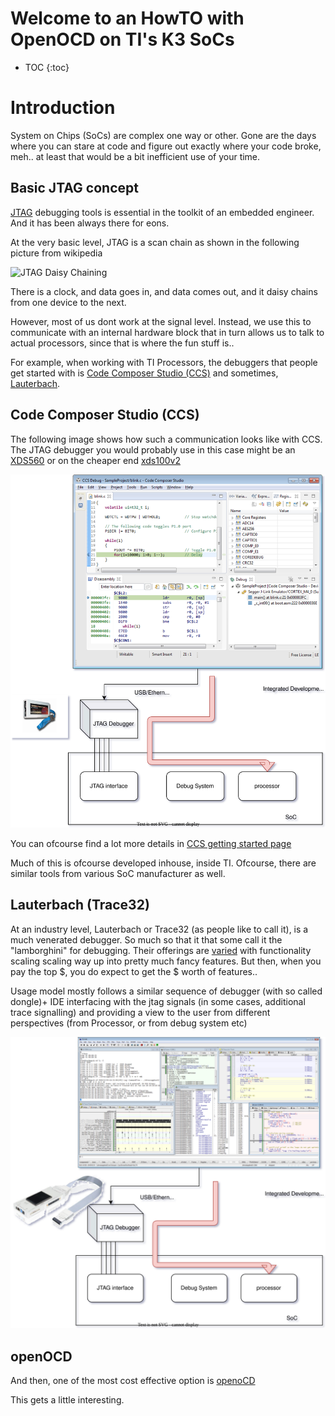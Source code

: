 # Welcome to an HowTO with OpenOCD on TI's K3 SoCs

* TOC
{:toc}

# Introduction

System on Chips (SoCs) are complex one way or other. Gone are the days where you can stare at code
and figure out exactly where your code broke, meh.. at least that would be a bit inefficient use of
your time.

## Basic JTAG concept

[JTAG](https://en.wikipedia.org/wiki/JTAG) debugging tools is essential in the toolkit
of an embedded engineer. And it has been always there for eons.

At the very basic level, JTAG is a scan chain as shown in the following picture from wikipedia

![JTAG Daisy Chaining](https://upload.wikimedia.org/wikipedia/commons/c/c9/Jtag_chain.svg)

There is a clock, and data goes in, and data comes out, and it daisy chains from one device to the next.

However, most of us dont work at the signal level. Instead, we use this to communicate with an internal
hardware block that in turn allows us to talk to actual processors, since that is where the fun stuff is..

For example, when working with TI Processors, the debuggers that people get started with is 
[Code Composer Studio (CCS)](https://en.wikipedia.org/wiki/Code_Composer_Studio) and sometimes, [Lauterbach](https://en.wikipedia.org/wiki/Lauterbach_(company)).

## Code Composer Studio (CCS)
The following image shows how such a communication looks like with CCS. The JTAG debugger you
would probably use in this case might be an [XDS560](https://www.ti.com/tool/TMDSEMU560V2STM-U) or 
on the cheaper end [xds100v2](https://www.ti.com/tool/TMDSEMU110-U)

![Debug Signalling with CCS](img/ccs.drawio.svg)

You can ofcourse find a lot more details in [CCS getting started page](https://software-dl.ti.com/ccs/esd/documents/users_guide/ccs_debug-main.html)

Much of this is ofcourse developed inhouse, inside TI. Ofcourse, there are similar tools from
various SoC manufacturer as well.

## Lauterbach (Trace32)

At an industry level, Lauterbach or Trace32 (as people like to call it), is a much venerated debugger.
So much so that it that some call it the "lamborghini" for debugging. Their offerings are
[varied](https://www.lauterbach.com/frames.html?powerdebugpro.html) with functionality scaling
scaling way up into pretty much fancy features. But then, when you pay the top \$, you do expect
to get the \$ worth of features..

Usage model mostly follows a similar sequence of debugger (with so called dongle)+ IDE interfacing
with the jtag signals (in some cases, additional trace signalling) and providing a view to the user
from different perspectives (from Processor, or from debug system etc)

![Debug Signalling with CCS](img/trace32.drawio.svg)

## openOCD

And then, one of the most cost effective option is [openoCD](https://openocd.org/)

This gets a little interesting.
